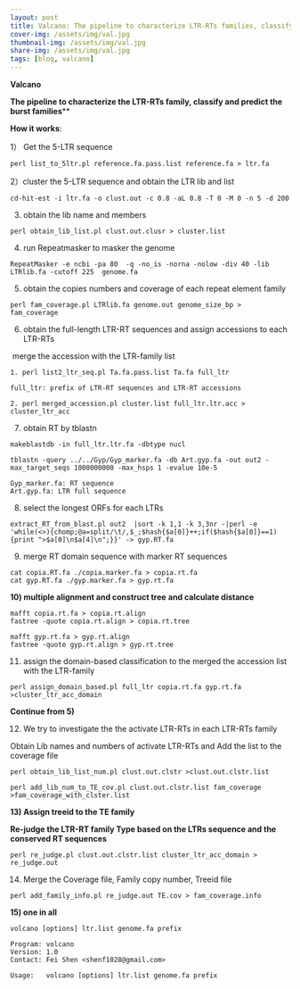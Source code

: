 ```yaml
---
layout: post
title: Valcano: The pipeline to characterize LTR-RTs families, classify and predict the burst 
cover-img: /assets/img/val.jpg
thumbnail-img: /assets/img/val.jpg
share-img: /assets/img/val.jpg
tags: [blog, valcano]
---
```





**Valcano**

**The pipeline to characterize the LTR-RTs family, classify and predict the burst families**** 



**How it works**:



1） Get the 5-LTR sequence 

```
perl list_to_5ltr.pl reference.fa.pass.list reference.fa > ltr.fa 
```

2）cluster the 5-LTR sequence and obtain the LTR lib and list 

```
cd-hit-est -i ltr.fa -o clust.out -c 0.8 -aL 0.8 -T 0 -M 0 -n 5 -d 200
```

3) obtain the lib name and members

```
perl obtain_lib_list.pl clust.out.clusr > cluster.list 
```

4) run Repeatmasker to masker the genome

```
RepeatMasker -e ncbi -pa 80  -q -no_is -norna -nolow -div 40 -lib LTRlib.fa -cutoff 225  genome.fa  
```

 5) obtain the copies numbers and coverage of each repeat element family 

```
perl fam_coverage.pl LTRlib.fa genome.out genome_size_bp > fam_coverage  
```

 6) obtain the full-length LTR-RT sequences and assign accessions to each LTR-RTs

​     merge the accession with the LTR-family list 

```
1. perl list2_ltr_seq.pl Ta.fa.pass.list Ta.fa full_ltr

full_ltr: prefix of LTR-RT sequences and LTR-RT accessions

2. perl merged_accession.pl cluster.list full_ltr.ltr.acc > cluster_ltr_acc

```

7) obtain RT by tblastn 

```
makeblastdb -in full_ltr.ltr.fa -dbtype nucl

tblastn -query ../../Gyp/Gyp_marker.fa -db Art.gyp.fa -out out2 -max_target_seqs 1000000000 -max_hsps 1 -evalue 10e-5 

Gyp_marker.fa: RT sequence 
Art.gyp.fa: LTR full sequence 

```

8) select the longest ORFs for each LTRs

```
extract_RT_from_blast.pl out2  |sort -k 1,1 -k 3,3nr -|perl -e 'while(<>){chomp;@a=split/\t/,$_;$hash{$a[0]}++;if($hash{$a[0]}==1){print ">$a[0]\n$a[4]\n";}}' -> gyp.RT.fa  
```

9) merge RT domain sequence with marker RT sequences

```
cat copia.RT.fa ./copia.marker.fa > copia.rt.fa
cat gyp.RT.fa ./gyp.marker.fa > gyp.rt.fa 
```

**10) multiple alignment and construct tree**   **and calculate distance**

```
mafft copia.rt.fa > copia.rt.align
fastree -quote copia.rt.align > copia.rt.tree

mafft gyp.rt.fa > gyp.rt.align
fastree -quote gyp.rt.align > gyp.rt.tree
```

11) assign the domain-based classification to the merged the accession list with the LTR-family

```
perl assign_domain_based.pl full_ltr copia.rt.fa gyp.rt.fa >cluster_ltr_acc_domain

```

**Continue from 5)**

12) We try to investigate the the activate LTR-RTs in each LTR-RTs family  

Obtain Lib names and numbers of activate LTR-RTs  and Add the list to the coverage file

```
perl obtain_lib_list_num.pl clust.out.clstr >clust.out.clstr.list

perl add_lib_num_to_TE_cov.pl clust.out.clstr.list fam_coverage  >fam_coverage_with_clster.list
```

**13) Assign treeid to the TE family**

**Re-judge the LTR-RT family Type based on the LTRs sequence and the conserved RT sequences**  

```
perl re_judge.pl clust.out.clstr.list cluster_ltr_acc_domain > re_judge.out
```

 14) Merge the Coverage file, Family copy number, Treeid file 

```
perl add_family_info.pl re_judge.out TE.cov > fam_coverage.info
```

 

**15) one in all**



```
volcano [options] ltr.list genome.fa prefix

Program: volcano
Version: 1.0
Contact: Fei Shen <shenf1028@gmail.com>

Usage:   volcano [options] ltr.list genome.fa prefix

```

















 



